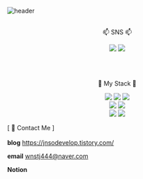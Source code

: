![header](https://capsule-render.vercel.app/api?type=rect&color=auto&height=300&section=header&text=Welcome&fontSize=100&desc=JunseoPark%20Profile&descAlignY=65&descAlign=64)
</br></br>
<p align="center">📫 SNS 📫 </p>

<p align="center">
<a href="https://www.instagram.com/znsojtf" target="_blank"><img src="https://img.shields.io/badge/instagram-ff69b4?style=flat-square&logo=instagram&logoColor=white"/></a>
<a href="https://jnsodevelop.tistory.com/" target="_blank"><img src="https://img.shields.io/badge/tistory-9cf?style=flat-square&logo=tistory&logoColor=white"/></a>
</p></br></br>

<p align="center">🔭 My Stack 🔭</p>
<p align="center">
 <img src="https://img.shields.io/badge/Python-3766AB?style=flat-square&logo=Python&logoColor=white"/>
 <img src="https://img.shields.io/badge/C++-yellow?style=flat-square&logo=C%2B%2b&logoColor=white"/>
 <img src="https://img.shields.io/badge/Java-orange?style=flat-square&logo=Eclipse IDE&logoColor=white"/></br>
 <img src="https://img.shields.io/badge/HTML-green?style=flat-square&logo=HTML5&logoColor=white"/>
 <img src="https://img.shields.io/badge/CSS-lightgrey?style=flat-square&logo=CSS3&logoColor=white"/><br>
 <img src="https://img.shields.io/badge/Spring-blue?style=flat-square&logo=Spring&logoColor=white"/>
 <img src="https://img.shields.io/badge/MySQL-red?style=flat-square&logo=MySQL&logoColor=white"/>
</p>


[ 💬 Contact Me ]
<br><br>
**blog**
https://jnsodevelop.tistory.com/

**email**
wnstj444@naver.com

**Notion**
<!--
**JunseoParKK/JunseoParKK** is a ✨ _special_ ✨ repository because its `README.md` (this file) appears on your GitHub profile.
Here are some ideas to get you started:

- 🔭 I’m currently working on ...
- 🌱 I’m currently learning ...
- 👯 I’m looking to collaborate on ...
- 🤔 I’m looking for help with ...
- 💬 Ask me about ...
- 📫 How to reach me: ...
- 😄 Pronouns: ...
- ⚡ Fun fact: ...
-->
